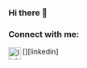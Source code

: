 ### Hi there 👋

### Connect with me:
[<img align="left" alt="linkedin/moisesortega" width="25px" src="https://cdn.jsdelivr.net/npm/simple-icons@v3/icons/linkedin.svg" />][linkedin]

<!--
**moisesortega/moisesortega** is a ✨ _special_ ✨ repository because its `README.md` (this file) appears on your GitHub profile.

Here are some ideas to get you started:

- 🔭 I’m currently working on ...
- 🌱 I’m currently learning ...
- 👯 I’m looking to collaborate on ...
- 🤔 I’m looking for help with ...
- 💬 Ask me about ...
- 📫 How to reach me: ...
- 😄 Pronouns: ...
- ⚡ Fun fact: ...
-->
